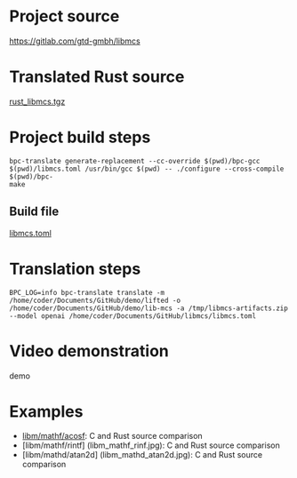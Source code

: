 # Project source

https://gitlab.com/gtd-gmbh/libmcs


# Translated Rust source

[rust_libmcs.tgz](rust_libmcs.tgz)

# Project build steps

```
bpc-translate generate-replacement --cc-override $(pwd)/bpc-gcc $(pwd)/libmcs.toml /usr/bin/gcc $(pwd) -- ./configure --cross-compile $(pwd)/bpc-
make
```

## Build file

[libmcs.toml](libmcs.toml)

# Translation steps

```
BPC_LOG=info bpc-translate translate -m /home/coder/Documents/GitHub/demo/lifted -o /home/coder/Documents/GitHub/demo/lib-mcs -a /tmp/libmcs-artifacts.zip --model openai /home/coder/Documents/GitHub/libmcs/libmcs.toml
```

# Video demonstration

demo

# Examples 

- [libm/mathf/acosf](libm_mathf_acosf.jpg): C and Rust source comparison
- [libm/mathf/rintf] (libm_mathf_rinf.jpg): C and Rust source comparison
- [libm/mathd/atan2d] (libm_mathd_atan2d.jpg): C and Rust source comparison





